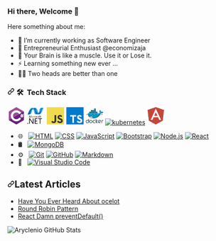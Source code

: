 ### Hi there, Welcome 👋

<p>Here something about me:</p>

<ul>
<li>🔭 I’m currently working as Software Engineer </li>
<li>💪 Entrepreneurial Enthusiast @economizaja </li>
<li>🌱 Your Brain is like a muscle. Use it or Lose it.</li>
<li>⚡ Learning something new ever ...</li>
<li>🤔🤔 Two heads are better than one</li>
</ul>
 
<h3><a id="user-content--tech-stack" class="anchor" aria-hidden="true" href="#-tech-stack"><svg
      class="octicon octicon-link" viewBox="0 0 16 16" version="1.1" width="16" height="16" aria-hidden="true">
      <path fill-rule="evenodd"
        d="M7.775 3.275a.75.75 0 001.06 1.06l1.25-1.25a2 2 0 112.83 2.83l-2.5 2.5a2 2 0 01-2.83 0 .75.75 0 00-1.06 1.06 3.5 3.5 0 004.95 0l2.5-2.5a3.5 3.5 0 00-4.95-4.95l-1.25 1.25zm-4.69 9.64a2 2 0 010-2.83l2.5-2.5a2 2 0 012.83 0 .75.75 0 001.06-1.06 3.5 3.5 0 00-4.95 0l-2.5 2.5a3.5 3.5 0 004.95 4.95l1.25-1.25a.75.75 0 00-1.06-1.06l-1.25 1.25a2 2 0 01-2.83 0z">
      </path>
    </svg></a>
  <g-emoji class="g-emoji" alias="hammer_and_wrench"
    fallback-src="https://github.githubassets.com/images/icons/emoji/unicode/1f6e0.png">🛠</g-emoji> &nbsp;Tech Stack
</h3>
 <p align="left">
  <a target="_blank" rel="noopener noreferrer"
    href="https://raw.githubusercontent.com/devicons/devicon/master/icons/csharp/csharp-original.svg"><img
      src="https://raw.githubusercontent.com/devicons/devicon/master/icons/csharp/csharp-original.svg" alt="csharp"
      width="40" height="40" style="max-width:100%;"></a>
  <a target="_blank" rel="noopener noreferrer"
    href="https://raw.githubusercontent.com/devicons/devicon/master/icons/dot-net/dot-net-original-wordmark.svg"><img
      src="https://raw.githubusercontent.com/devicons/devicon/master/icons/dot-net/dot-net-original-wordmark.svg"
      alt="dotnet" width="40" height="40" style="max-width:100%;"></a>
  <a target="_blank" rel="noopener noreferrer"
    href="https://raw.githubusercontent.com/devicons/devicon/master/icons/javascript/javascript-original.svg"><img
      src="https://raw.githubusercontent.com/devicons/devicon/master/icons/javascript/javascript-original.svg"
      alt="javascript" width="40" height="40" style="max-width:100%;"></a>
  <a target="_blank" rel="noopener noreferrer"
    href="https://raw.githubusercontent.com/devicons/devicon/master/icons/typescript/typescript-original.svg"><img
      src="https://raw.githubusercontent.com/devicons/devicon/master/icons/typescript/typescript-original.svg"
      alt="typescript" width="40" height="40" style="max-width:100%;"></a>
  <a target="_blank" rel="noopener noreferrer"
    href="https://raw.githubusercontent.com/devicons/devicon/master/icons/docker/docker-original-wordmark.svg"><img
      src="https://raw.githubusercontent.com/devicons/devicon/master/icons/docker/docker-original-wordmark.svg"
      alt="docker" width="40" height="40" style="max-width:100%;"></a>
  <a target="_blank" rel="noopener noreferrer"
    href="https://camo.githubusercontent.com/6d20d4c78e20fa7c89ac8da5ac3073ddc12e05513e13d0dad8af6072187812c9/68747470733a2f2f696d672e69636f6e73382e636f6d2f636f6c6f722f34382f3030303030302f6b756265726e657465732e706e67"><img
      src="https://camo.githubusercontent.com/6d20d4c78e20fa7c89ac8da5ac3073ddc12e05513e13d0dad8af6072187812c9/68747470733a2f2f696d672e69636f6e73382e636f6d2f636f6c6f722f34382f3030303030302f6b756265726e657465732e706e67"
      alt="kubernetes" width="43" height="43" data-canonical-src="https://img.icons8.com/color/48/000000/kubernetes.png"
      style="max-width:100%;"></a>
  <a target="_blank" rel="noopener noreferrer"
    href="https://raw.githubusercontent.com/devicons/devicon/master/icons/angularjs/angularjs-plain.svg"><img
      src="https://raw.githubusercontent.com/devicons/devicon/master/icons/angularjs/angularjs-plain.svg" alt="angular"
      width="40" height="40" style="max-width:100%;"></a>
</p>


 
 
 
<ul>
  <li>
    <g-emoji class="g-emoji" alias="globe_with_meridians"
      fallback-src="https://github.githubassets.com/images/icons/emoji/unicode/1f310.png">🌐</g-emoji> &nbsp;
    <a target="_blank" rel="noopener noreferrer"
      href="https://camo.githubusercontent.com/26a2d44d15ce047495fe82e6f07d5546a18d229326c87837ace066d930ee7385/68747470733a2f2f696d672e736869656c64732e696f2f62616467652f2d48544d4c2d3333333333333f7374796c653d666c6174266c6f676f3d48544d4c35"><img
        src="https://camo.githubusercontent.com/26a2d44d15ce047495fe82e6f07d5546a18d229326c87837ace066d930ee7385/68747470733a2f2f696d672e736869656c64732e696f2f62616467652f2d48544d4c2d3333333333333f7374796c653d666c6174266c6f676f3d48544d4c35"
        alt="HTML" data-canonical-src="https://img.shields.io/badge/-HTML-333333?style=flat&amp;logo=HTML5"
        style="max-width:100%;"></a>
    <a target="_blank" rel="noopener noreferrer"
      href="https://camo.githubusercontent.com/c38a05ab57aea563f73ae6b4aad7f556faa734d4077a7b52a2081b41ce27da40/68747470733a2f2f696d672e736869656c64732e696f2f62616467652f2d4353532d3333333333333f7374796c653d666c6174266c6f676f3d43535333266c6f676f436f6c6f723d313537324236"><img
        src="https://camo.githubusercontent.com/c38a05ab57aea563f73ae6b4aad7f556faa734d4077a7b52a2081b41ce27da40/68747470733a2f2f696d672e736869656c64732e696f2f62616467652f2d4353532d3333333333333f7374796c653d666c6174266c6f676f3d43535333266c6f676f436f6c6f723d313537324236"
        alt="CSS"
        data-canonical-src="https://img.shields.io/badge/-CSS-333333?style=flat&amp;logo=CSS3&amp;logoColor=1572B6"
        style="max-width:100%;"></a>
    <a target="_blank" rel="noopener noreferrer"
      href="https://camo.githubusercontent.com/848defb760c0adff4362c04283f254f633ea8eff177c1640b209429d0e3d7627/68747470733a2f2f696d672e736869656c64732e696f2f62616467652f2d4a6176615363726970742d3333333333333f7374796c653d666c6174266c6f676f3d6a617661736372697074"><img
        src="https://camo.githubusercontent.com/848defb760c0adff4362c04283f254f633ea8eff177c1640b209429d0e3d7627/68747470733a2f2f696d672e736869656c64732e696f2f62616467652f2d4a6176615363726970742d3333333333333f7374796c653d666c6174266c6f676f3d6a617661736372697074"
        alt="JavaScript"
        data-canonical-src="https://img.shields.io/badge/-JavaScript-333333?style=flat&amp;logo=javascript"
        style="max-width:100%;"></a>
    <a target="_blank" rel="noopener noreferrer"
      href="https://camo.githubusercontent.com/8c7439e0902b02ff15f065b0ca02eb7d37d5021e088a872a4c9d2ed5cc9b513d/68747470733a2f2f696d672e736869656c64732e696f2f62616467652f2d426f6f7473747261702d3333333333333f7374796c653d666c6174266c6f676f3d626f6f747374726170266c6f676f436f6c6f723d353633443743"><img
        src="https://camo.githubusercontent.com/8c7439e0902b02ff15f065b0ca02eb7d37d5021e088a872a4c9d2ed5cc9b513d/68747470733a2f2f696d672e736869656c64732e696f2f62616467652f2d426f6f7473747261702d3333333333333f7374796c653d666c6174266c6f676f3d626f6f747374726170266c6f676f436f6c6f723d353633443743"
        alt="Bootstrap"
        data-canonical-src="https://img.shields.io/badge/-Bootstrap-333333?style=flat&amp;logo=bootstrap&amp;logoColor=563D7C"
        style="max-width:100%;"></a>
    <a target="_blank" rel="noopener noreferrer"
      href="https://camo.githubusercontent.com/7659585b1e4c20c318f170a540852bfdb675907e3f70d05dc29cf5bde1081250/68747470733a2f2f696d672e736869656c64732e696f2f62616467652f2d4e6f64652e6a732d3333333333333f7374796c653d666c6174266c6f676f3d6e6f64652e6a73"><img
        src="https://camo.githubusercontent.com/7659585b1e4c20c318f170a540852bfdb675907e3f70d05dc29cf5bde1081250/68747470733a2f2f696d672e736869656c64732e696f2f62616467652f2d4e6f64652e6a732d3333333333333f7374796c653d666c6174266c6f676f3d6e6f64652e6a73"
        alt="Node.js" data-canonical-src="https://img.shields.io/badge/-Node.js-333333?style=flat&amp;logo=node.js"
        style="max-width:100%;"></a>
    <a target="_blank" rel="noopener noreferrer"
      href="https://camo.githubusercontent.com/b8f9baf34dfa59e5cf63be744777f8f01596535a4bcc1502df3cf39a71d41c23/68747470733a2f2f696d672e736869656c64732e696f2f62616467652f2d52656163742d3333333333333f7374796c653d666c6174266c6f676f3d7265616374"><img
        src="https://camo.githubusercontent.com/b8f9baf34dfa59e5cf63be744777f8f01596535a4bcc1502df3cf39a71d41c23/68747470733a2f2f696d672e736869656c64732e696f2f62616467652f2d52656163742d3333333333333f7374796c653d666c6174266c6f676f3d7265616374"
        alt="React" data-canonical-src="https://img.shields.io/badge/-React-333333?style=flat&amp;logo=react"
        style="max-width:100%;"></a>
  </li>
  <li>
    <g-emoji class="g-emoji" alias="oil_drum"
      fallback-src="https://github.githubassets.com/images/icons/emoji/unicode/1f6e2.png">🛢</g-emoji> &nbsp;
    <a target="_blank" rel="noopener noreferrer"
      href="https://camo.githubusercontent.com/1814b15b1b854f64349da244483a9b0091db7109bbb725d9c5f1dc0231100be1/68747470733a2f2f696d672e736869656c64732e696f2f62616467652f2d4d6f6e676f44422d3333333333333f7374796c653d666c6174266c6f676f3d6d6f6e676f6462"><img
        src="https://camo.githubusercontent.com/1814b15b1b854f64349da244483a9b0091db7109bbb725d9c5f1dc0231100be1/68747470733a2f2f696d672e736869656c64732e696f2f62616467652f2d4d6f6e676f44422d3333333333333f7374796c653d666c6174266c6f676f3d6d6f6e676f6462"
        alt="MongoDB" data-canonical-src="https://img.shields.io/badge/-MongoDB-333333?style=flat&amp;logo=mongodb"
        style="max-width:100%;"></a>
  </li>
  <li>
    <g-emoji class="g-emoji" alias="gear"
      fallback-src="https://github.githubassets.com/images/icons/emoji/unicode/2699.png">⚙️</g-emoji> &nbsp;
    <a target="_blank" rel="noopener noreferrer"
      href="https://camo.githubusercontent.com/3ea1c940cc08da19f16d17ca0c4704397dac1f12a1bb73f1174ae504c3e80a85/68747470733a2f2f696d672e736869656c64732e696f2f62616467652f2d4769742d3333333333333f7374796c653d666c6174266c6f676f3d676974"><img
        src="https://camo.githubusercontent.com/3ea1c940cc08da19f16d17ca0c4704397dac1f12a1bb73f1174ae504c3e80a85/68747470733a2f2f696d672e736869656c64732e696f2f62616467652f2d4769742d3333333333333f7374796c653d666c6174266c6f676f3d676974"
        alt="Git" data-canonical-src="https://img.shields.io/badge/-Git-333333?style=flat&amp;logo=git"
        style="max-width:100%;"></a>
    <a target="_blank" rel="noopener noreferrer"
      href="https://camo.githubusercontent.com/544426317a6c6226b7f6b3367232378ea367aa5001a41da4f302a77f9959909f/68747470733a2f2f696d672e736869656c64732e696f2f62616467652f2d4769744875622d3333333333333f7374796c653d666c6174266c6f676f3d676974687562"><img
        src="https://camo.githubusercontent.com/544426317a6c6226b7f6b3367232378ea367aa5001a41da4f302a77f9959909f/68747470733a2f2f696d672e736869656c64732e696f2f62616467652f2d4769744875622d3333333333333f7374796c653d666c6174266c6f676f3d676974687562"
        alt="GitHub" data-canonical-src="https://img.shields.io/badge/-GitHub-333333?style=flat&amp;logo=github"
        style="max-width:100%;"></a>
    <a target="_blank" rel="noopener noreferrer"
      href="https://camo.githubusercontent.com/cc37a8be0aeac01251fe533495a2b7f376eebbcc9017ebead3fed8121de5de43/68747470733a2f2f696d672e736869656c64732e696f2f62616467652f2d4d61726b646f776e2d3333333333333f7374796c653d666c6174266c6f676f3d6d61726b646f776e"><img
        src="https://camo.githubusercontent.com/cc37a8be0aeac01251fe533495a2b7f376eebbcc9017ebead3fed8121de5de43/68747470733a2f2f696d672e736869656c64732e696f2f62616467652f2d4d61726b646f776e2d3333333333333f7374796c653d666c6174266c6f676f3d6d61726b646f776e"
        alt="Markdown" data-canonical-src="https://img.shields.io/badge/-Markdown-333333?style=flat&amp;logo=markdown"
        style="max-width:100%;"></a>
  </li>
  <li>
    <g-emoji class="g-emoji" alias="wrench"
      fallback-src="https://github.githubassets.com/images/icons/emoji/unicode/1f527.png">🔧</g-emoji> &nbsp;
    <a target="_blank" rel="noopener noreferrer"
      href="https://camo.githubusercontent.com/194ae9b0be9bfd4caedab16de320d3987f4c144112461590a206262d21eb769b/68747470733a2f2f696d672e736869656c64732e696f2f62616467652f2d56697375616c25323053747564696f253230436f64652d3333333333333f7374796c653d666c6174266c6f676f3d76697375616c2d73747564696f2d636f6465266c6f676f436f6c6f723d303037414343"><img
        src="https://camo.githubusercontent.com/194ae9b0be9bfd4caedab16de320d3987f4c144112461590a206262d21eb769b/68747470733a2f2f696d672e736869656c64732e696f2f62616467652f2d56697375616c25323053747564696f253230436f64652d3333333333333f7374796c653d666c6174266c6f676f3d76697375616c2d73747564696f2d636f6465266c6f676f436f6c6f723d303037414343"
        alt="Visual Studio Code"
        data-canonical-src="https://img.shields.io/badge/-Visual%20Studio%20Code-333333?style=flat&amp;logo=visual-studio-code&amp;logoColor=007ACC"
        style="max-width:100%;"></a>
   
 
  </li>
</ul>

<h2><a id="user-content-latest-articles" class="anchor" aria-hidden="true" href="#latest-articles"><svg
      class="octicon octicon-link" viewBox="0 0 16 16" version="1.1" width="16" height="16" aria-hidden="true">
      <path fill-rule="evenodd"
        d="M7.775 3.275a.75.75 0 001.06 1.06l1.25-1.25a2 2 0 112.83 2.83l-2.5 2.5a2 2 0 01-2.83 0 .75.75 0 00-1.06 1.06 3.5 3.5 0 004.95 0l2.5-2.5a3.5 3.5 0 00-4.95-4.95l-1.25 1.25zm-4.69 9.64a2 2 0 010-2.83l2.5-2.5a2 2 0 012.83 0 .75.75 0 001.06-1.06 3.5 3.5 0 00-4.95 0l-2.5 2.5a3.5 3.5 0 004.95 4.95l1.25-1.25a.75.75 0 00-1.06-1.06l-1.25 1.25a2 2 0 01-2.83 0z">
      </path>
    </svg></a>Latest Articles</h2>
    
    
<ul>
 
<li><a href="https://www.linkedin.com/posts/renato-fonseca-67859653_have-you-ever-heard-about-ocelot-so-lets-activity-6769322355996012544-pWfk" rel="nofollow">Have You Ever Heard About ocelot</a></li>

<li><a href="https://www.linkedin.com/posts/renato-fonseca-67859653_id-like-to-share-one-more-lets-talk-about-activity-6765397937586491392-00gK" rel="nofollow">Round Robin Pattern</a></li>

<li><a href="https://www.linkedin.com/posts/renato-fonseca-67859653_id-like-to-share-this-content-because-i-activity-6765021410558541824-Guu5" rel="nofollow">React Damn preventDefault()</a></li>


 
</ul>

 

![Aryclenio GitHub Stats](https://github-readme-stats.vercel.app/api?username=renaisanci&show_icons=true)
